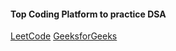 #### Top Coding Platform to practice DSA

[LeetCode](https://leetcode.com/)
[GeeksforGeeks](https://practice.geeksforgeeks.org/)
